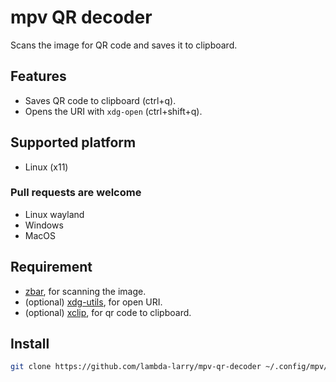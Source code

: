 mpv QR decoder
==============

Scans the image for QR code and saves it to clipboard.

Features
--------

- Saves QR code to clipboard (ctrl+q).
- Opens the URI with `xdg-open` (ctrl+shift+q).

Supported platform
------------------

- Linux (x11)

### Pull requests are welcome

- Linux wayland
- Windows
- MacOS

Requirement
-----------

- [zbar](https://github.com/mchehab/zbar), for scanning the image.
- (optional) [xdg-utils](https://www.freedesktop.org/wiki/Software/xdg-utils/), for open URI.
- (optional) [xclip](https://github.com/astrand/xclip), for qr code to clipboard.

Install
-------

```bash
git clone https://github.com/lambda-larry/mpv-qr-decoder ~/.config/mpv/scripts/mpv-qr-decoder
```
